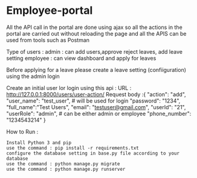 # Employee-portal

All the API call in the portal are done using ajax so all the actions in the portal are carried out without reloading the page
and all the APIS can be used from tools such as Postman

Type of users :
    admin : can add users,approve reject leaves, add leave setting
    employee : can view dashboard and apply for leaves

Before applying for a leave please create a leave setting (confiiguration) using the admin login



Create  an initial user lor login using this api :
    URL : http://127.0.0.1:8000/users/user-action/
    Request body :{
        "action": "add",
        "user_name": "test_user",  # will be used for login
        "password": "1234",
        "full_name":"Test Users",
        "email": "testuser@gmail.com",
        "userId": "21",          
        "userRole": "admin",       # can be either admin or employee
        "phone_number": "1234543214"
    }

How to Run :

    Install Python 3 and pip 
    use the command : pip install -r requirements.txt
    configure the database setting in base.py file according to your database
    use the command : python manage.py migrate
    use the command : python manage.py runserver

